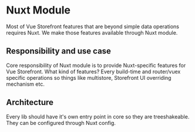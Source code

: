 # Nuxt Module

Most of Vue Storefront features that are beyond simple data operations requires Nuxt. We make those features available through Nuxt module.

## Responsibility and use case

Core responsibility of Nuxt module is to provide Nuxt-specific features for Vue Storefront. What kind of features? Every build-time and router/vuex specific operations so things like multistore, Storefront UI overriding mechanism etc.

## Architecture

Every lib should have it's own entry point in core so they are treeshakeable. They can be configured through Nuxt config.